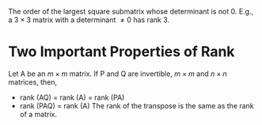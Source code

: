 The order of the largest square submatrix whose determinant is not 0.
E.g., a $3 \times 3$ matrix with a determinant $\neq 0$ has rank 3.
# Two Important Properties of Rank
Let A be an $m \times m$ matrix. If P and Q are invertible, $m \times m$ and $n \times n$ matrices, then,
- rank (AQ) = rank (A) = rank (PA)
- rank (PAQ) = rank (A)
The rank of the transpose is the same as the rank of a matrix.
